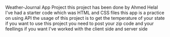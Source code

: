 Weather-Journal App Project
this project has been done by Ahmed Helal
I've had a starter code which was HTML and CSS files
this app is a practice on using API
the usage of this project is to get the temperature of your state
if you want to use this project you need to post your zip code and your feellings if you want
I've worked with the client side and server side
